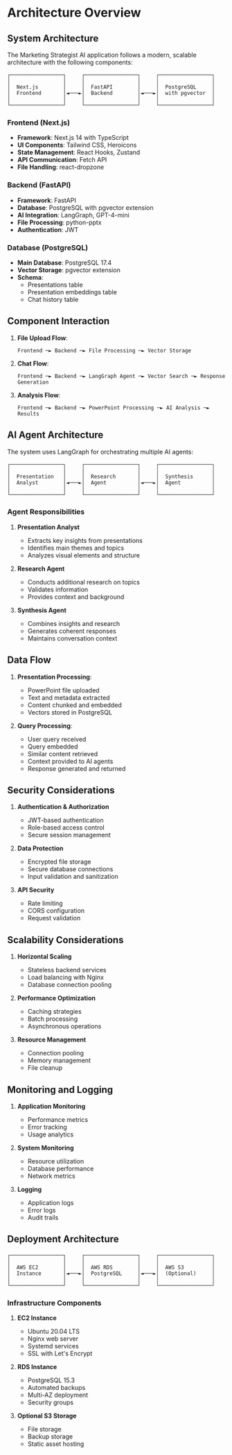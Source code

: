 # Architecture Overview

## System Architecture

The Marketing Strategist AI application follows a modern, scalable architecture with the following components:

```
┌─────────────────┐     ┌─────────────────┐     ┌─────────────────┐
│                 │     │                 │     │                 │
│  Next.js        │     │  FastAPI        │     │  PostgreSQL     │
│  Frontend       │◄───►│  Backend        │◄───►│  with pgvector  │
│                 │     │                 │     │                 │
└─────────────────┘     └─────────────────┘     └─────────────────┘
```

### Frontend (Next.js)
- **Framework**: Next.js 14 with TypeScript
- **UI Components**: Tailwind CSS, Heroicons
- **State Management**: React Hooks, Zustand
- **API Communication**: Fetch API
- **File Handling**: react-dropzone

### Backend (FastAPI)
- **Framework**: FastAPI
- **Database**: PostgreSQL with pgvector extension
- **AI Integration**: LangGraph, GPT-4-mini
- **File Processing**: python-pptx
- **Authentication**: JWT

### Database (PostgreSQL)
- **Main Database**: PostgreSQL 17.4
- **Vector Storage**: pgvector extension
- **Schema**:
  - Presentations table
  - Presentation embeddings table
  - Chat history table

## Component Interaction

1. **File Upload Flow**:
   ```
   Frontend ─► Backend ─► File Processing ─► Vector Storage
   ```

2. **Chat Flow**:
   ```
   Frontend ─► Backend ─► LangGraph Agent ─► Vector Search ─► Response Generation
   ```

3. **Analysis Flow**:
   ```
   Frontend ─► Backend ─► PowerPoint Processing ─► AI Analysis ─► Results
   ```

## AI Agent Architecture

The system uses LangGraph for orchestrating multiple AI agents:

```
┌─────────────────┐     ┌─────────────────┐     ┌─────────────────┐
│                 │     │                 │     │                 │
│  Presentation   │     │  Research       │     │  Synthesis      │
│  Analyst        │◄───►│  Agent          │◄───►│  Agent          │
│                 │     │                 │     │                 │
└─────────────────┘     └─────────────────┘     └─────────────────┘
```

### Agent Responsibilities

1. **Presentation Analyst**
   - Extracts key insights from presentations
   - Identifies main themes and topics
   - Analyzes visual elements and structure

2. **Research Agent**
   - Conducts additional research on topics
   - Validates information
   - Provides context and background

3. **Synthesis Agent**
   - Combines insights and research
   - Generates coherent responses
   - Maintains conversation context

## Data Flow

1. **Presentation Processing**:
   - PowerPoint file uploaded
   - Text and metadata extracted
   - Content chunked and embedded
   - Vectors stored in PostgreSQL

2. **Query Processing**:
   - User query received
   - Query embedded
   - Similar content retrieved
   - Context provided to AI agents
   - Response generated and returned

## Security Considerations

1. **Authentication & Authorization**
   - JWT-based authentication
   - Role-based access control
   - Secure session management

2. **Data Protection**
   - Encrypted file storage
   - Secure database connections
   - Input validation and sanitization

3. **API Security**
   - Rate limiting
   - CORS configuration
   - Request validation

## Scalability Considerations

1. **Horizontal Scaling**
   - Stateless backend services
   - Load balancing with Nginx
   - Database connection pooling

2. **Performance Optimization**
   - Caching strategies
   - Batch processing
   - Asynchronous operations

3. **Resource Management**
   - Connection pooling
   - Memory management
   - File cleanup

## Monitoring and Logging

1. **Application Monitoring**
   - Performance metrics
   - Error tracking
   - Usage analytics

2. **System Monitoring**
   - Resource utilization
   - Database performance
   - Network metrics

3. **Logging**
   - Application logs
   - Error logs
   - Audit trails

## Deployment Architecture

```
┌─────────────────┐     ┌─────────────────┐     ┌─────────────────┐
│                 │     │                 │     │                 │
│  AWS EC2        │     │  AWS RDS        │     │  AWS S3         │
│  Instance       │◄───►│  PostgreSQL     │◄───►│  (Optional)     │
│                 │     │                 │     │                 │
└─────────────────┘     └─────────────────┘     └─────────────────┘
```

### Infrastructure Components

1. **EC2 Instance**
   - Ubuntu 20.04 LTS
   - Nginx web server
   - Systemd services
   - SSL with Let's Encrypt

2. **RDS Instance**
   - PostgreSQL 15.3
   - Automated backups
   - Multi-AZ deployment
   - Security groups

3. **Optional S3 Storage**
   - File storage
   - Backup storage
   - Static asset hosting 